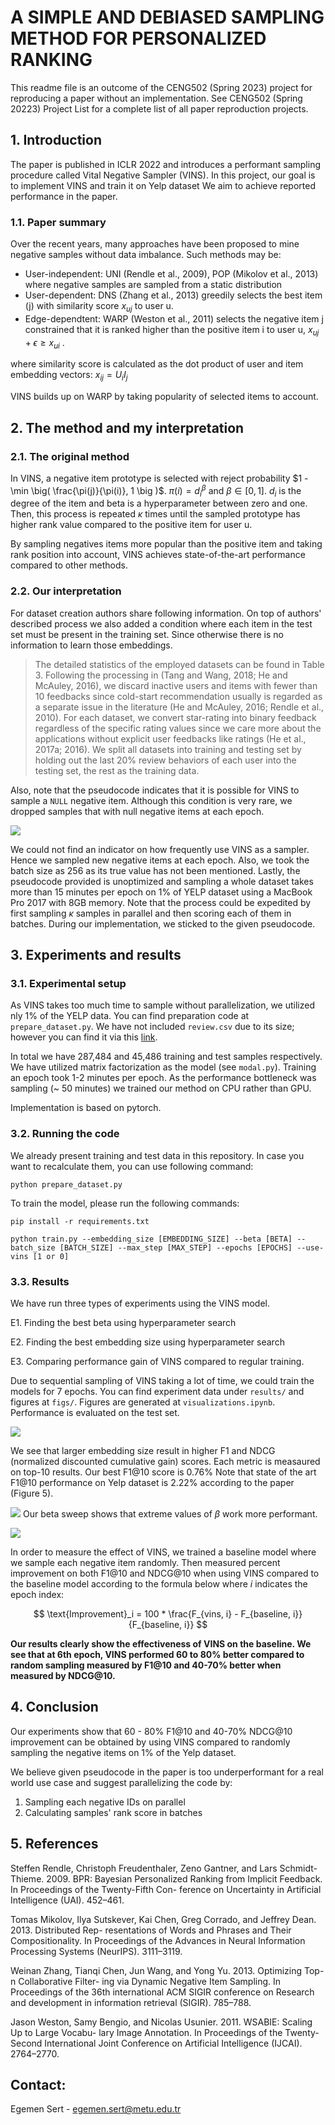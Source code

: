 # A SIMPLE AND DEBIASED SAMPLING METHOD FOR PERSONALIZED RANKING

This readme file is an outcome of the CENG502 (Spring 2023) project for reproducing a paper without an implementation. See CENG502 (Spring 20223) Project List for a complete list of all paper reproduction projects.

## 1. Introduction
The paper is published in ICLR 2022 and introduces a performant sampling procedure called Vital Negative Sampler (VINS). In this project, our goal is to implement VINS and train it on Yelp dataset We aim to achieve reported performance in the paper.

### 1.1. Paper summary
Over the recent years, many approaches have been proposed to mine negative samples without data imbalance. Such methods may be:
- User-independent: UNI (Rendle et al., 2009), POP (Mikolov et al., 2013) where negative samples are sampled from a static distribution
- User-dependent: DNS (Zhang et al., 2013) greedily selects the best item (j) with similarity score $x_{uj}$ to user u.
- Edge-dependtent: WARP (Weston et al., 2011) selects the negative item j constrained that it is ranked higher than the positive item i to user u, $x_{uj} + \epsilon \geq x_{ui}$ . 

where similarity score is calculated as the dot product of user and item embedding vectors: $x_{ij} = U_{i} I_{j}$

VINS builds up on WARP by taking popularity of selected items to account.
 
## 2. The method and my interpretation

### 2.1. The original method

In VINS, a negative item prototype is selected with reject probability $1 - \min \big( \frac{\pi(j)}{\pi(i)}, 1 \big )$. $\pi(i)=d_i^\beta$ and $\beta \in [0, 1]$. $d_i$ is the degree of the item and beta is a hyperparameter between zero and one. Then, this process is repeated $\kappa$ times until the sampled prototype has higher rank value compared to the positive item for user u.

By sampling negatives items more popular than the positive item and taking rank position into account, VINS achieves state-of-the-art performance compared to other methods.


### 2.2. Our interpretation

For dataset creation authors share following information. On top of authors' described process we also added a condition where each item in the test set must be present in the training set. Since otherwise there is no information to learn those embeddings. 

> The detailed statistics of the employed datasets can be found in Table 3. Following the processing in (Tang and Wang, 2018; He and McAuley, 2016), we discard inactive users and items with fewer than 10 feedbacks since cold-start recommendation usually is regarded as a separate issue in the literature (He and McAuley, 2016; Rendle et al., 2010). For each dataset, we convert star-rating into binary feedback regardless of the specific rating values since we care more about the applications without explicit user feedbacks like ratings (He et al., 2017a; 2016). We split all datasets into training and testing set by holding out the last 20% review behaviors of each user into the testing set, the rest as the training data.

Also, note that the pseudocode indicates that it is possible for VINS to sample a `NULL` negative item. Although this condition is very rare, we dropped samples that with null negative items at each epoch.

![](figs/pseudocode.png)


We could not find an indicator on how frequently use VINS as a sampler. Hence we sampled new negative items at each epoch. Also, we took the batch size as 256 as its true value has not been mentioned. Lastly, the pseudocode provided is unoptimized and sampling a whole dataset takes more than 15 minutes per epoch on 1% of YELP dataset using a MacBook Pro 2017 with 8GB memory. Note that the process could be expedited by first sampling $\kappa$ samples in parallel and then scoring each of them in batches. During our implementation, we sticked to the given pseudocode.


## 3. Experiments and results

### 3.1. Experimental setup
As VINS takes too much time to sample without parallelization, we utilized nly 1% of the YELP data. You can find preparation code at `prepare_dataset.py`. We have not included `review.csv` due to its size; however you can find it via this [link](https://drive.google.com/file/d/1kYbVDAwfFuIite6CXJLPRJ6qFWfgCmdF/view?usp=sharing).

In total we have 287,484 and 45,486 training and test samples respectively.
We have utilized matrix factorization as the model (see `modal.py`). Training an epoch took 1-2 minutes per epoch. As the performance bottleneck was sampling (~ 50 minutes) we trained our method on CPU rather than GPU.

Implementation is based on pytorch.

### 3.2. Running the code
We already present training and test data in this repository. In case you want to recalculate them, you can use following command:

`python prepare_dataset.py`


To train the model, please run the following commands:

`pip install -r requirements.txt`

`python train.py --embedding_size [EMBEDDING_SIZE] --beta [BETA] --batch_size [BATCH_SIZE] --max_step [MAX_STEP] --epochs [EPOCHS] --use-vins [1 or 0]`

### 3.3. Results
We have run three types of experiments using the VINS model.

E1. Finding the best beta using hyperparameter search

E2. Finding the best embedding size using hyperparameter search

E3. Comparing performance gain of VINS compared to regular training.

Due to sequential sampling of VINS taking a lot of time, we could train the models for 7 epochs. You can find experiment data under `results/` and figures at `figs/`. Figures are generated at `visualizations.ipynb`. Performance is evaluated on the test set.

![](figs/emb_size.png)

We see that larger embedding size result in higher F1 and NDCG (normalized discounted cumulative gain) scores. Each metric is measaured on top-10 results. Our best F1@10 score is 0.76% Note that state of the art F1@10 performance on Yelp dataset is 2.22% according to the paper (Figure 5).

![](figs/beta.png)
Our beta sweep shows that extreme values of $\beta$ work more performant.

![](figs/performance_gain.png)

In order to measure the effect of VINS, we trained a baseline model where we sample each negative item randomly. Then measured percent improvement on both F1@10 and NDCG@10 when using VINS compared to the baseline model according to the formula below where $i$ indicates the epoch index:

$$ \text{Improvement}_i = 100 * \frac{F_{vins, i} - F_{baseline, i}}{F_{baseline, i}} $$

**Our results clearly show the effectiveness of VINS on the baseline. We see that at 6th epoch, VINS performed 60 to 80% better compared to random sampling measured by F1@10 and 40-70% better when measured by NDCG@10.**


## 4. Conclusion

Our experiments show that 60 - 80% F1@10 and 40-70% NDCG@10 improvement can be obtained by using VINS compared to randomly sampling the negative items on 1% of the Yelp dataset.

We believe given pseudocode in the paper is too underperformant for a real world use case and suggest parallelizing the code by:

1. Sampling each negative IDs on parallel
2. Calculating samples' rank score in batches

## 5. References

Steffen Rendle, Christoph Freudenthaler, Zeno Gantner, and Lars Schmidt-Thieme. 2009. BPR: Bayesian Personalized Ranking from Implicit Feedback. In Proceedings of the Twenty-Fifth Con- ference on Uncertainty in Artificial Intelligence (UAI). 452–461.

Tomas Mikolov, Ilya Sutskever, Kai Chen, Greg Corrado, and Jeffrey Dean. 2013. Distributed Rep- resentations of Words and Phrases and Their Compositionality. In Proceedings of the Advances in Neural Information Processing Systems (NeurIPS). 3111–3119.

Weinan Zhang, Tianqi Chen, Jun Wang, and Yong Yu. 2013. Optimizing Top-n Collaborative Filter- ing via Dynamic Negative Item Sampling. In Proceedings of the 36th international ACM SIGIR conference on Research and development in information retrieval (SIGIR). 785–788.

Jason Weston, Samy Bengio, and Nicolas Usunier. 2011. WSABIE: Scaling Up to Large Vocabu- lary Image Annotation. In Proceedings of the Twenty-Second International Joint Conference on Artificial Intelligence (IJCAI). 2764–2770.


## Contact:
Egemen Sert - egemen.sert@metu.edu.tr